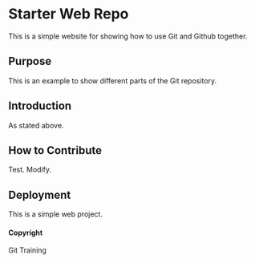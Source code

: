 # Starter Web Repo

This is a simple website for showing how to use Git and Github together.

## Purpose

This is an example to show different parts of the Git repository. 

## Introduction
 
 As stated above. 
 
## How to Contribute

Test. 
Modify. 

## Deployment

This is a simple web project. 

#### Copyright
Git Training
